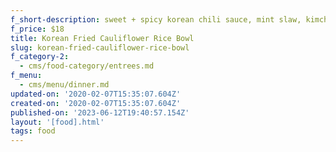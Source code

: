 ```yaml
---
f_short-description: sweet + spicy korean chili sauce, mint slaw, kimchi
f_price: $18
title: Korean Fried Cauliflower Rice Bowl
slug: korean-fried-cauliflower-rice-bowl
f_category-2:
  - cms/food-category/entrees.md
f_menu:
  - cms/menu/dinner.md
updated-on: '2020-02-07T15:35:07.604Z'
created-on: '2020-02-07T15:35:07.604Z'
published-on: '2023-06-12T19:40:57.154Z'
layout: '[food].html'
tags: food
---
```



